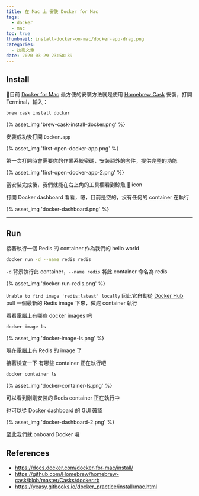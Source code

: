 ```yaml
---
title: 在 Mac 上 安裝 Docker for Mac
tags:
  - docker
  - mac
toc: true
thumbnail: install-docker-on-mac/docker-app-drag.png
categories:
  - 技術文章
date: 2020-03-29 23:58:39
---
```



## Install

目前 [Docker for Mac](https://docs.docker.com/docker-for-mac/) 最方便的安裝方法就是使用 [Homebrew Cask](https://github.com/Homebrew/homebrew-cask/blob/master/Casks/docker.rb) 安裝，打開 Terminal，輸入：

```sh
brew cask install docker
```

{% asset_img 'brew-cask-install-docker.png' %}

安裝成功後打開 `Docker.app`

{% asset_img 'first-open-docker-app.png' %}

第一次打開時會需要你的作業系統密碼，安裝額外的套件，提供完整的功能

{% asset_img 'first-open-docker-app-2.png' %}

當安裝完成後，我們就能在右上角的工具欄看到鯨魚 🐳 icon

<!-- more -->

打開 Docker dashboard 看看，嗯，目前是空的，沒有任何的 container 在執行

{% asset_img 'docker-dashboard.png' %}

---

## Run

接著執行一個 Redis 的 container 作為我們的 hello world

```sh
docker run -d --name redis redis
```

`-d` 背景執行此 container，`--name redis` 將此 container 命名為 redis

{% asset_img 'docker-run-redis.png' %}

`Unable to find image 'redis:latest' locally` 因此它自動從 [Docker Hub](https://hub.docker.com/) pull 一個最新的 Redis image 下來，做成 container 執行

看看電腦上有哪些 docker images 吧

```sh
docker image ls
```

{% asset_img 'docker-image-ls.png' %}

現在電腦上有 Redis 的 image 了

接著檢查一下 有哪些 container 正在執行吧

```sh
docker container ls
```

{% asset_img 'docker-container-ls.png' %}

可以看到剛剛安裝的 Redis container 正在執行中

也可以從 Docker dashboard 的 GUI 確認

{% asset_img 'docker-dashboard-2.png' %}

至此我們就 onboard Docker 囉

## References

- <https://docs.docker.com/docker-for-mac/install/>
- <https://github.com/Homebrew/homebrew-cask/blob/master/Casks/docker.rb>
- <https://yeasy.gitbooks.io/docker_practice/install/mac.html>
